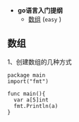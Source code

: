 * **go语言入门提纲**
  * [数组](#数组) (`easy` )

## 数组
1、创建数组的几种方式
```
package main
import("fmt")

func main(){
  var a[5]int
  fmt.Println(a)
}
```
